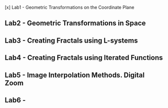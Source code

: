 [x] Lab1 - Geometric Transformations on the Coordinate Plane
## Lab2 - Geometric Transformations in Space
## Lab3 - Creating Fractals using L-systems
## Lab4 - Creating Fractals using Iterated Functions
## Lab5 - Image Interpolation Methods. Digital Zoom
## Lab6 -
